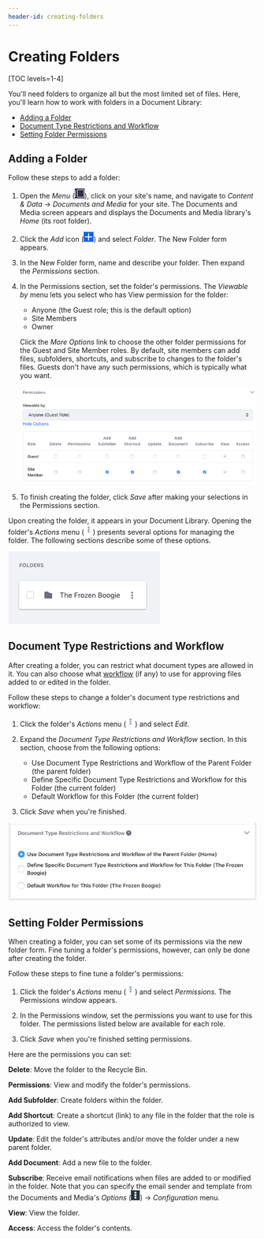 ```yaml
---
header-id: creating-folders
---
```


# Creating Folders

[TOC levels=1-4]

You'll need folders to organize all but the most limited set of files. Here,
you'll learn how to work with folders in a Document Library: 

-   [Adding a Folder](#adding-a-folder)
-   [Document Type Restrictions and Workflow](#document-type-restrictions-and-workflow)
-   [Setting Folder Permissions](#setting-folder-permissions)

## Adding a Folder

Follow these steps to add a folder: 

1.  Open the *Menu* (![Product Menu](../../../../images/icon-menu.png)), click 
    on your site's name, and navigate to *Content & Data* &rarr; 
    *Documents and Media* for your site. The Documents and Media screen appears 
    and displays the Documents and Media library's *Home* (its root folder). 

2.  Click the *Add* icon (![Add](../../../../images/icon-add.png)) and select 
    *Folder*. The New Folder form appears. 

3.  In the New Folder form, name and describe your folder. Then expand the 
    *Permissions* section.

4.  In the Permissions section, set the folder's permissions. The *Viewable by*
    menu lets you select who has View permission for the folder:

    -   Anyone (the Guest role; this is the default option)
    -   Site Members
    -   Owner

    Click the *More Options* link to choose the other folder permissions for the
    Guest and Site Member roles. By default, site members can add files,
    subfolders, shortcuts, and subscribe to changes to the folder's files.
    Guests don't have any such permissions, which is typically what you want. 

    ![Figure 1: Select your folder's permissions.](../../../../images/dm-folder-permissions.png)

5.  To finish creating the folder, click *Save* after making your selections in 
    the Permissions section. 

Upon creating the folder, it appears in your Document Library. Opening the 
folder's *Actions* menu 
(![Actions](../../../../images/icon-actions.png)) presents several options for 
managing the folder. The following sections describe some of these options. 

![Figure 2: Your new folder appears in the Document Library.](../../../../images/dm-folder.png)

## Document Type Restrictions and Workflow

After creating a folder, you can restrict what document types are allowed in it. 
You can also choose what 
[workflow](/discover/portal/-/knowledge_base/7-2/workflow) 
(if any) to use for approving files added to or edited in the folder. 

Follow these steps to change a folder's document type restrictions and workflow: 

1.  Click the folder's *Actions* menu 
    (![Actions](../../../../images/icon-actions.png)) and select *Edit*. 

2.  Expand the *Document Type Restrictions and Workflow* section. In this 
    section, choose from the following options:

    -   Use Document Type Restrictions and Workflow of the Parent Folder (the 
        parent folder)
    -   Define Specific Document Type Restrictions and Workflow for this Folder 
        (the current folder)
    -   Default Workflow for this Folder (the current folder)

3.  Click *Save* when you're finished. 

![Figure 3: You can set the document type restrictions and workflow to use for a folder's files.](../../../../images/dm-restrictions-workflow.png)

## Setting Folder Permissions

When creating a folder, you can set some of its permissions via the new folder
form. Fine tuning a folder's permissions, however, can only be done after
creating the folder. 

Follow these steps to fine tune a folder's permissions: 

1.  Click the folder's *Actions* menu 
    (![Actions](../../../../images/icon-actions.png)) and select *Permissions*. 
    The Permissions window appears. 

2.  In the Permissions window, set the permissions you want to use for this
    folder. The permissions listed below are available for each role.

3.  Click *Save* when you're finished setting permissions. 

Here are the permissions you can set: 

**Delete**: Move the folder to the Recycle Bin.

**Permissions**: View and modify the folder's permissions.

**Add Subfolder**: Create folders within the folder.

**Add Shortcut**: Create a shortcut (link) to any file in the folder 
that the role is authorized to view.

**Update**: Edit the folder's attributes and/or move the folder under a 
new parent folder.

**Add Document**: Add a new file to the folder. 

**Subscribe**: Receive email notifications when files are added to or 
modified in the folder. Note that you can specify the email sender and 
template from the Documents and Media's *Options* 
(![Options](../../../../images/icon-options.png)) &rarr; *Configuration* 
menu. 

**View**: View the folder. 

**Access**: Access the folder's contents. 
